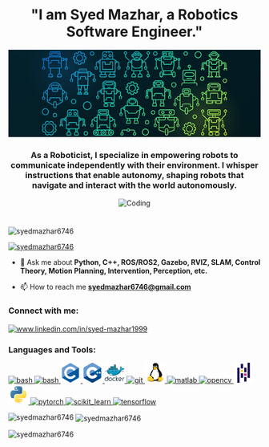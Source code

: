 <h1 align="center">"I am Syed Mazhar, a Robotics Software Engineer."</h1>

![MasterHead](final_banner.jpg)


<h3 align="center">As a Roboticist, I specialize in empowering robots to communicate independently with their environment. I whisper instructions that enable autonomy, shaping robots that navigate and interact with the world autonomously.</h3>

<p align="center">
  <img alt="Coding" width="400" src="https://cdn.dribbble.com/users/1162077/screenshots/3848914/programmer.gif" />
</p>

#
<p align="left"> <img src="https://komarev.com/ghpvc/?username=syedmazhar6746&label=Profile%20views&color=0e75b6&style=flat" alt="syedmazhar6746" /> </p>


<p align="left"> <a href="https://github.com/ryo-ma/github-profile-trophy"><img src="https://github-profile-trophy.vercel.app/?username=syedmazhar6746" alt="syedmazhar6746" /></a> </p>




- 💬 Ask me about **Python, C++, ROS/ROS2, Gazebo, RVIZ, SLAM, Control Theory, Motion Planning, Intervention, Perception, etc.**


- 📫 How to reach me **syedmazhar6746@gmail.com**


<h3 align="left">Connect with me:</h3>
<p align="left">
<a href="https://linkedin.com/in/www.linkedin.com/in/syed-mazhar1999" target="blank"><img align="center" src="https://raw.githubusercontent.com/rahuldkjain/github-profile-readme-generator/master/src/images/icons/Social/linked-in-alt.svg" alt="www.linkedin.com/in/syed-mazhar1999" height="30" width="40" /></a>
</p>


<h3 align="left">Languages and Tools:</h3>
<p align="left"> 
<a href="https://www.gnu.org/software/bash/" target="_blank" rel="noreferrer"> 
  <img src="https://www.vectorlogo.zone/logos/gnu_bash/gnu_bash-icon.svg" alt="bash" width="40" height="40"/> 
</a> 
<a href="https://www.ros.org/" target="_blank" rel="noreferrer"> 
  <img src="https://cdn.hiastro.com/wp-content/uploads/2022/07/17191706/ros-logo.jpg" alt="bash" width="40" height="40"/> 
</a> 
<a href="https://www.cprogramming.com/" target="_blank" rel="noreferrer"> <img src="https://raw.githubusercontent.com/devicons/devicon/master/icons/c/c-original.svg" alt="c" width="40" height="40"/> </a> <a href="https://www.w3schools.com/cpp/" target="_blank" rel="noreferrer"> <img src="https://raw.githubusercontent.com/devicons/devicon/master/icons/cplusplus/cplusplus-original.svg" alt="cplusplus" width="40" height="40"/> </a> <a href="https://www.docker.com/" target="_blank" rel="noreferrer"> <img src="https://raw.githubusercontent.com/devicons/devicon/master/icons/docker/docker-original-wordmark.svg" alt="docker" width="40" height="40"/> </a> <a href="https://git-scm.com/" target="_blank" rel="noreferrer"> <img src="https://www.vectorlogo.zone/logos/git-scm/git-scm-icon.svg" alt="git" width="40" height="40"/> </a> <a href="https://www.linux.org/" target="_blank" rel="noreferrer"> <img src="https://raw.githubusercontent.com/devicons/devicon/master/icons/linux/linux-original.svg" alt="linux" width="40" height="40"/> </a> <a href="https://www.mathworks.com/" target="_blank" rel="noreferrer"> <img src="https://upload.wikimedia.org/wikipedia/commons/2/21/Matlab_Logo.png" alt="matlab" width="40" height="40"/> </a> <a href="https://opencv.org/" target="_blank" rel="noreferrer"> <img src="https://www.vectorlogo.zone/logos/opencv/opencv-icon.svg" alt="opencv" width="40" height="40"/> </a> <a href="https://pandas.pydata.org/" target="_blank" rel="noreferrer"> <img src="https://raw.githubusercontent.com/devicons/devicon/2ae2a900d2f041da66e950e4d48052658d850630/icons/pandas/pandas-original.svg" alt="pandas" width="40" height="40"/> </a> <a href="https://www.python.org" target="_blank" rel="noreferrer"> <img src="https://raw.githubusercontent.com/devicons/devicon/master/icons/python/python-original.svg" alt="python" width="40" height="40"/> </a> <a href="https://pytorch.org/" target="_blank" rel="noreferrer"> <img src="https://www.vectorlogo.zone/logos/pytorch/pytorch-icon.svg" alt="pytorch" width="40" height="40"/> </a> <a href="https://scikit-learn.org/" target="_blank" rel="noreferrer"> <img src="https://upload.wikimedia.org/wikipedia/commons/0/05/Scikit_learn_logo_small.svg" alt="scikit_learn" width="40" height="40"/> </a> <a href="https://www.tensorflow.org" target="_blank" rel="noreferrer"> <img src="https://www.vectorlogo.zone/logos/tensorflow/tensorflow-icon.svg" alt="tensorflow" width="40" height="40"/> </a> </p>


<p><img align="left" src="https://github-readme-stats.vercel.app/api/top-langs?username=syedmazhar6746&show_icons=true&locale=en&layout=compact" alt="syedmazhar6746" /></p>


<p>&nbsp;<img align="center" src="https://github-readme-stats.vercel.app/api?username=syedmazhar6746&show_icons=true&locale=en" alt="syedmazhar6746" /></p>


<p><img align="center" src="https://github-readme-streak-stats.herokuapp.com/?user=syedmazhar6746&" alt="syedmazhar6746" /></p>
